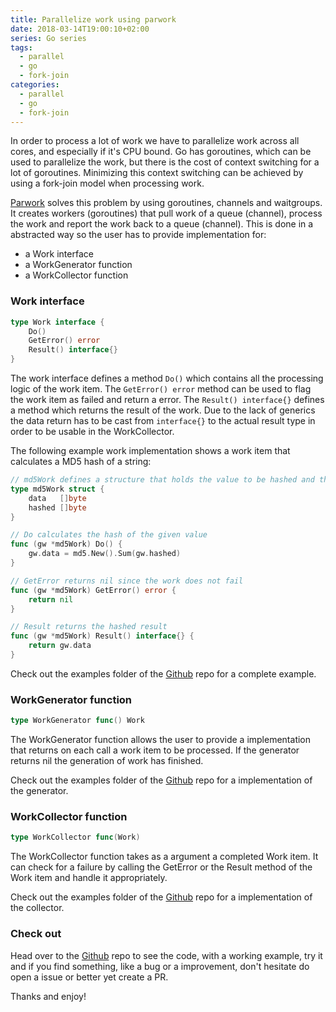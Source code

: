 ```yaml
---
title: Parallelize work using parwork
date: 2018-03-14T19:00:10+02:00
series: Go series
tags:
  - parallel
  - go
  - fork-join
categories:
  - parallel
  - go
  - fork-join
---
```


In order to process a lot of work we have to parallelize work across all cores, and especially if it's CPU bound.
Go has goroutines, which can be used to parallelize the work, but there is the cost of context switching for a lot of goroutines.
Minimizing this context switching can be achieved by using a fork-join model when processing work.

[Parwork](https://github.com/mantzas/parwork) solves this problem by using goroutines, channels and waitgroups. It creates workers (goroutines) that pull
work of a queue (channel), process the work and report the work back to a queue (channel).
This is done in a abstracted way so the user has to provide implementation for:

- a Work interface
- a WorkGenerator function
- a WorkCollector function

### Work interface

```go
type Work interface {
    Do()
    GetError() error
    Result() interface{}
}
```

The work interface defines a method `Do()` which contains all the processing logic of the work item. The `GetError() error` method can be used to flag the work item as failed and return a error. The `Result() interface{}` defines a method which returns the result of the work. Due to the lack of generics the data return has to be cast from `interface{}` to the actual result type in order to be usable in the WorkCollector.

The following example work implementation shows a work item that calculates a MD5 hash of a string:

```go
// md5Work defines a structure that holds the value to be hashed and the result of the hashing
type md5Work struct {
    data   []byte
    hashed []byte
}

// Do calculates the hash of the given value
func (gw *md5Work) Do() {
    gw.data = md5.New().Sum(gw.hashed)
}

// GetError returns nil since the work does not fail
func (gw *md5Work) GetError() error {
    return nil
}

// Result returns the hashed result
func (gw *md5Work) Result() interface{} {
    return gw.data
}
```

Check out the examples folder of the [Github](https://github.com/mantzas/parwork) repo for a complete example.

### WorkGenerator function

```go
type WorkGenerator func() Work
```

The WorkGenerator function allows the user to provide a implementation that returns on each call a work item to be processed. If the generator returns nil the generation of work has finished.

Check out the examples folder of the [Github](https://github.com/mantzas/parwork) repo for a implementation of the generator.

### WorkCollector function

```go
type WorkCollector func(Work)
```

The WorkCollector function takes as a argument a completed Work item. It can check for a failure by calling the GetError or the Result method of the Work item and handle it appropriately.

Check out the examples folder of the [Github](https://github.com/mantzas/parwork) repo for a implementation of the collector.

### Check out

Head over to the [Github](https://github.com/mantzas/parwork) repo to see the code, with a working example, try it and if you find something, like a bug or a improvement, don't hesitate do open a issue or better yet create a PR.

Thanks and enjoy!

